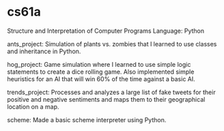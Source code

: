 cs61a
=====

Structure and Interpretation of Computer Programs
Language: Python

ants_project: Simulation of plants vs. zombies that I learned to use classes and inheritance in Python.

hog_project: Game simulation where I learned to use simple logic statements to create a dice rolling game. Also implemented
             simple heuristics for an AI that will win 60% of the time against a basic AI. 
             
trends_project: Processes and analyzes a large list of fake tweets for their positive and negative sentiments and maps them
                to their geographical location on a map.

scheme: Made a basic scheme interpreter using Python.
